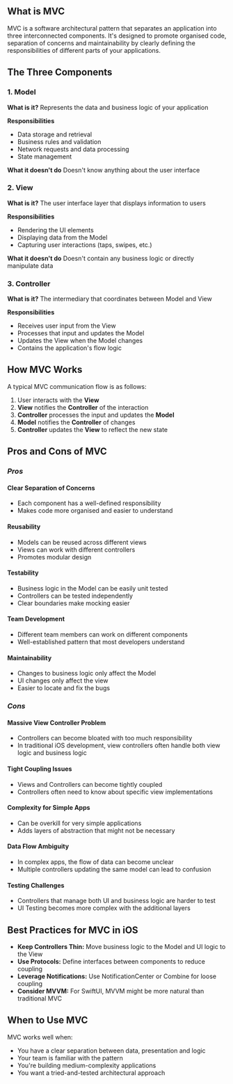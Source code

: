 ## What is MVC

MVC is a software architectural pattern that separates an application into three interconnected components. It's designed to promote organised code, separation of concerns and maintainability by clearly defining the responsibilities of different parts of your applications.

## The Three Components

### 1. Model
**What is it?**
Represents the data and business logic of your application

**Responsibilities**
- Data storage and retrieval
- Business rules and validation
- Network requests and data processing
- State management

**What it doesn't do**
Doesn't know anything about the user interface

### 2. View
**What is it?**
The user interface layer that displays information to users

**Responsibilities**
- Rendering the UI elements
- Displaying data from the Model
- Capturing user interactions (taps, swipes, etc.)

**What it doesn't do**
Doesn't contain any business logic or directly manipulate data

### 3. Controller
**What is it?**
The intermediary that coordinates between Model and View 

**Responsibilities**
- Receives user input from the View
- Processes that input and updates the Model
- Updates the View when the Model changes
- Contains the application's flow logic

## How MVC Works
A typical MVC communication flow is as follows:

1. User interacts with the **View**
2. **View** notifies the **Controller** of the interaction
3. **Controller** processes the input and updates the **Model**
4. **Model** notifies the **Controller** of changes
5. **Controller** updates the **View** to reflect the new state

## Pros and Cons of MVC
### *Pros*
#### Clear Separation of Concerns
- Each component has a well-defined responsibility
- Makes code more organised and easier to understand
#### Reusability
- Models can be reused across different views
- Views can work with different controllers
- Promotes modular design
#### Testability
- Business logic in the Model can be easily unit tested
- Controllers can be tested independently
- Clear boundaries make mocking easier
#### Team Development
- Different team members can work on different components
- Well-established pattern that most developers understand
#### Maintainability
- Changes to business logic only affect the Model
- UI changes only affect the view
- Easier to locate and fix the bugs
### *Cons*
#### Massive View Controller Problem
- Controllers can become bloated with too much responsibility
- In traditional iOS development, view controllers often handle both view logic and business logic
#### Tight Coupling Issues
- Views and Controllers can become tightly coupled
- Controllers often need to know about specific view implementations
#### Complexity for Simple Apps
- Can be overkill for very simple applications
- Adds layers of abstraction that might not be necessary
#### Data Flow Ambiguity
- In complex apps, the flow of data can become unclear
- Multiple controllers updating the same model can lead to confusion
#### Testing Challenges
- Controllers that manage both UI and business logic are harder to test
- UI Testing becomes more complex with the additional layers

## Best Practices for MVC in iOS

- **Keep Controllers Thin:** Move business logic to the Model and UI logic to the View
- **Use Protocols:** Define interfaces between components to reduce coupling
- **Leverage Notifications:** Use NotificationCenter or Combine for loose coupling
- **Consider MVVM:** For SwiftUI, MVVM might be more natural than traditional MVC

## When to Use MVC

MVC works well when:
- You have a clear separation between data, presentation and logic
- Your team is familiar with the pattern
- You're building medium-complexity applications
- You want a tried-and-tested architectural approach